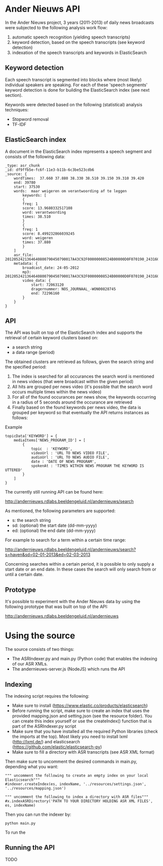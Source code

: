 Ander Nieuws API
================

In the Ander Nieuws project, 3 years (2011-2013) of daily news broadcasts were subjected to the following analysis work flow:

1. automatic speech recognition (yielding speech transcripts)
2. keyword detection, based on the speech transcripts (see keyword detection)
3. indexation of the speech transcripts and keywords in ElasticSearch


Keyword detection
----------------
Each speech transcript is segmented into blocks where (most likely) individual speakers are speaking. For each of these 'speech segments' keyword detection is done for building the ElasticSearch index (see next section).

Keywords were detected based on the following (statistical) analysis techniques:
- Stopword removal
- TF-IDF


ElasticSearch index
----------------

A document in the ElasticSearch index represents a speech segment and consists of the following data:

	_type: asr_chunk
	_id: df9ffb5e-fc6f-11e3-b11b-6c3be523cdb6
	_source: {
		wordTimes:  37.660 37.880 38.330 38.510 39.150 39.310 39.420
		end: 39780
		start: 37530
		words:  maar weigeren om verantwoording af te leggen
			keywords: [
			{
			freq: 1
			score: 13.9680332517108
			word: verantwoording
			times: 38.510
			}
			{
			freq: 1
			score: 8.499232866039245
			word: weigeren
			times: 37.880
			}
		]
		asr_file: 2012052421364640800790450790017A43C92F00000008524B00000D0F070190_243160_233040.xml
		metadata: {
			broadcast_date: 24-05-2012
			mp3: 2012052421364640800790450790017A43C92F00000008524B00000D0F070190_243160_233040.mp3
			video_data: {
				start: 72063120
				dragernummer: NOS_JOURNAAL_-WON00828745
				end: 72296160
			}
		}
	}


API
----------------

The API was built on top of the ElasticSearch index and supports the retrieval of certain keyword clusters based on:
- a search string
- a data range (period)

The obtained clusters are retrieved as follows, given the search string and the specified period:

1. The index is searched for all occurances the search word is mentioned in news videos (that were broadcast within the given period)
2. All hits are grouped per news video (it's possible that the search word occurs multiple times within the news video)
3. For all of the found occurances per news show, the keywords occurring in a radius of 5 seconds around the occurance are retrieved
4. Finally based on the found keywords per news video, the data is grouped per keyword so that eventually the API returns instances as follows:


Example

	topicData['KEYWORD'] = {
		mediaItems['NEWS_PROGRAM_ID'] = [
			{
				topic  : 'KEYWORD',
				videoUrl : 'URL TO NEWS VIDEO FILE',
				audioUrl : 'URL TO NEWS AUDIO FILE',
				date : 'DATE OF NEWS PROGRAM',
				spokenAt : 'TIMES WITHIN NEWS PROGRAM THE KEYWORD IS UTTERED'
			}
		]
	}


The currently still running API can be found here:

http://andernieuws.rdlabs.beeldengeluid.nl/andernieuws/search

As mentioned, the following parameters are supported:

* s: the search string
* sd: (optional) the start date (dd-mm-yyyy)
* ed: (optional) the end date (dd-mm-yyyy)

For example to search for a term within a certain time range:

http://andernieuws.rdlabs.beeldengeluid.nl/andernieuws/search?s=haven&sd=02-01-2013&ed=02-03-2013

Concerning searches within a certain period, it is possible to only supply a start date or an end date. In these cases the search will only search from or until a certain date.


Prototype
--------------

It's possible to experiment with the Ander Nieuws data by using the following prototype that was built on top of the API:

http://andernieuws.rdlabs.beeldengeluid.nl/andernieuws


Using the source
=================


The source consists of two things:
* The ASRIndexer.py and main.py (Python code) that enables the indexing of our ASR XMLs.
* The andernieuws-server.js (NodeJS) which runs the API

Indexing
---------------
The indexing script requires the following:

* Make sure to install  (https://www.elastic.co/products/elasticsearch)
* Before running the script, make sure to create an index that uses the provided mapping.json and setting.json (see the resource folder). You can create this index yourself or use the createIndex() function that is part of the ASRIndexer.py script
* Make sure that you have installed all the required Python libraries (check the imports at the top). Most likely you need to install lxml (http://lxml.de/) and elasticsearch (https://github.com/elastic/elasticsearch-py)
* Make sure to fill a directory with ASR transcripts (see ASR XML format)

Then make sure to uncomment the desired commands in main.py, depending what you want:

	""" uncomment the following to create an empty index on your local Elasticsearch"""
	#indexer.createIndex(es, indexName, '../resources/settings.json', '../resources/mapping.json')

	""" uncomment the following to index a directory with ASR files"""
	#x.indexASRDirectory('PATH TO YOUR DIRECTORY HOLDING ASR XML FILES', es, indexName)


Then you can run the indexer by:

	python main.py


To run the

Running the API
-----------------

TODO
